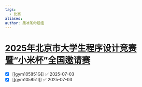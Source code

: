 ```yaml
---
tags:
  - 比赛
aliases: 
author: 黑冰茶命题组
---
```

# [2025年北京市大学生程序设计竞赛暨“小米杯”全国邀请赛](https://codeforces.com/gym/105851)

- [x] [[gym105851G]] ✅ 2025-07-03
- [x] [[gym105851I]] ✅ 2025-07-03
